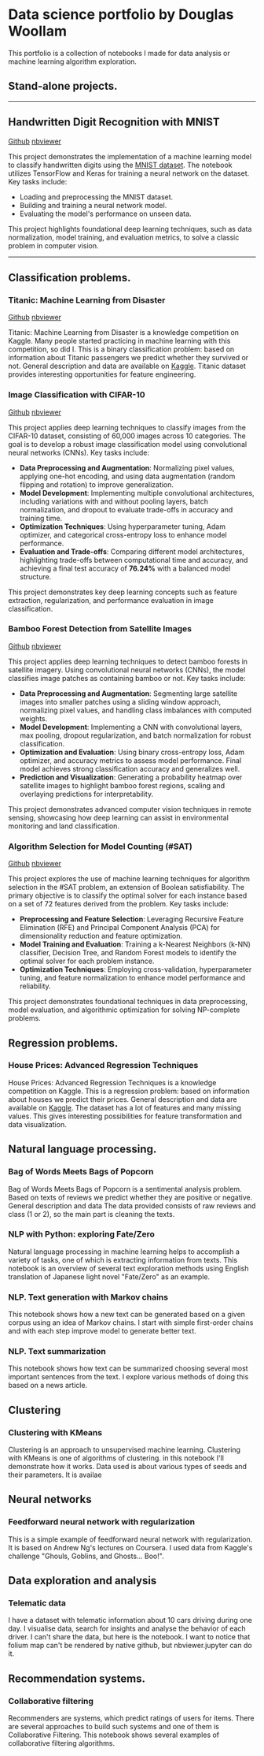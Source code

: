 # Data science portfolio by Douglas Woollam

This portfolio is a collection of notebooks I made for data analysis or machine learning algorithm exploration.

## Stand-alone projects.

---

## Handwritten Digit Recognition with MNIST

[Github](https://github.com/AirDoogle/data_science_portfolio/blob/main/ml_handwritten_digit_recognition.ipynb) [nbviewer](https://nbviewer.org/github/AirDoogle/data_science_portfolio/blob/main/ml_handwritten_digit_recognition.ipynb)

This project demonstrates the implementation of a machine learning model to classify handwritten digits using the [MNIST dataset](https://en.wikipedia.org/wiki/MNIST_database). The notebook utilizes TensorFlow and Keras for training a neural network on the dataset. Key tasks include:

- Loading and preprocessing the MNIST dataset.
- Building and training a neural network model.
- Evaluating the model's performance on unseen data.

This project highlights foundational deep learning techniques, such as data normalization, model training, and evaluation metrics, to solve a classic problem in computer vision.

--- 

## Classification problems.

### Titanic: Machine Learning from Disaster

[Github](https://github.com/AirDoogle/data_science_portfolio/blob/main/ml_titanic__knn_nn.ipynb) [nbviewer](https://nbviewer.org/github/AirDoogle/data_science_portfolio/blob/main/ml_titanic__knn_nn.ipynb)

Titanic: Machine Learning from Disaster is a knowledge competition on Kaggle. Many people started practicing in machine learning with this competition, so did I. This is a binary classification problem: based on information about Titanic passengers we predict whether they survived or not. General description and data are available on [Kaggle](https://www.kaggle.com/c/titanic).
Titanic dataset provides interesting opportunities for feature engineering.

### Image Classification with CIFAR-10

[Github](https://github.com/AirDoogle/data_science_portfolio/blob/main/ml_cifar-10_image_categorisation.ipynb) [nbviewer](https://nbviewer.org/github/AirDoogle/data_science_portfolio/blob/main/ml_cifar-10_image_categorisation.ipynb)

This project applies deep learning techniques to classify images from the CIFAR-10 dataset, consisting of 60,000 images across 10 categories. The goal is to develop a robust image classification model using convolutional neural networks (CNNs). Key tasks include:  

- **Data Preprocessing and Augmentation**: Normalizing pixel values, applying one-hot encoding, and using data augmentation (random flipping and rotation) to improve generalization.  
- **Model Development**: Implementing multiple convolutional architectures, including variations with and without pooling layers, batch normalization, and dropout to evaluate trade-offs in accuracy and training time.  
- **Optimization Techniques**: Using hyperparameter tuning, Adam optimizer, and categorical cross-entropy loss to enhance model performance.  
- **Evaluation and Trade-offs**: Comparing different model architectures, highlighting trade-offs between computational time and accuracy, and achieving a final test accuracy of **76.24%** with a balanced model structure.  

This project demonstrates key deep learning concepts such as feature extraction, regularization, and performance evaluation in image classification. 

### Bamboo Forest Detection from Satellite Images

[Github](https://github.com/AirDoogle/data_science_portfolio/blob/main/ml_bamboo_forest_detection.ipynb) [nbviewer](https://nbviewer.org/github/AirDoogle/data_science_portfolio/blob/main/ml_bamboo_forest_detection.ipynb)

This project applies deep learning techniques to detect bamboo forests in satellite imagery. Using convolutional neural networks (CNNs), the model classifies image patches as containing bamboo or not. Key tasks include:  

- **Data Preprocessing and Augmentation**: Segmenting large satellite images into smaller patches using a sliding window approach, normalizing pixel values, and handling class imbalances with computed weights.  
- **Model Development**: Implementing a CNN with convolutional layers, max pooling, dropout regularization, and batch normalization for robust classification.  
- **Optimization and Evaluation**: Using binary cross-entropy loss, Adam optimizer, and accuracy metrics to assess model performance. Final model achieves strong classification accuracy and generalizes well.  
- **Prediction and Visualization**: Generating a probability heatmap over satellite images to highlight bamboo forest regions, scaling and overlaying predictions for interpretability.  

This project demonstrates advanced computer vision techniques in remote sensing, showcasing how deep learning can assist in environmental monitoring and land classification.  


### Algorithm Selection for Model Counting (#SAT)

[Github](https://github.com/AirDoogle/data_science_portfolio/blob/main/ml_sat_algorithm_selection.ipynb) [nbviewer](https://nbviewer.org/github/AirDoogle/data_science_portfolio/blob/main/ml_sat_algorithm_selection.ipynb)

This project explores the use of machine learning techniques for algorithm selection in the #SAT problem, an extension of Boolean satisfiability. The primary objective is to classify the optimal solver for each instance based on a set of 72 features derived from the problem. Key tasks include:

- **Preprocessing and Feature Selection**: Leveraging Recursive Feature Elimination (RFE) and Principal Component Analysis (PCA) for dimensionality reduction and feature optimization.  
- **Model Training and Evaluation**: Training a k-Nearest Neighbors (k-NN) classifier, Decision Tree, and Random Forest models to identify the optimal solver for each problem instance.  
- **Optimization Techniques**: Employing cross-validation, hyperparameter tuning, and feature normalization to enhance model performance and reliability.

This project demonstrates foundational techniques in data preprocessing, model evaluation, and algorithmic optimization for solving NP-complete problems.

## Regression problems.

### House Prices: Advanced Regression Techniques

House Prices: Advanced Regression Techniques is a knowledge competition on Kaggle. This is a regression problem: based on information about houses we predict their prices. General description and data are available on [Kaggle](https://www.kaggle.com/c/house-prices-advanced-regression-techniques).
The dataset has a lot of features and many missing values. This gives interesting possibilities for feature transformation and data visualization.


## Natural language processing.

### Bag of Words Meets Bags of Popcorn


Bag of Words Meets Bags of Popcorn is a sentimental analysis problem. Based on texts of reviews we predict whether they are positive or negative. General description and data
The data provided consists of raw reviews and class (1 or 2), so the main part is cleaning the texts.

### NLP with Python: exploring Fate/Zero

Natural language processing in machine learning helps to accomplish a variety of tasks, one of which is extracting information from texts. This notebook is an overview of several text exploration methods using English translation of Japanese light novel "Fate/Zero" as an example.

### NLP. Text generation with Markov chains


This notebook shows how a new text can be generated based on a given corpus using an idea of Markov chains. I start with simple first-order chains and with each step improve model to generate better text.

### NLP. Text summarization


This notebook shows how text can be summarized choosing several most important sentences from the text. I explore various methods of doing this based on a news article.

## Clustering

### Clustering with KMeans


Clustering is an approach to unsupervised machine learning. Clustering with KMeans is one of algorithms of clustering. in this notebook I'll demonstrate how it works. Data used is about various types of seeds and their parameters. It is availae
## Neural networks

### Feedforward neural network with regularization


This is a simple example of feedforward neural network with regularization. It is based on Andrew Ng's lectures on Coursera. I used data from Kaggle's challenge "Ghouls, Goblins, and Ghosts... Boo!".

## Data exploration and analysis

### Telematic data

I have a dataset with telematic information about 10 cars driving during one day. I visualise data, search for insights and analyse the behavior of each driver. I can't share the data, but here is the notebook. I want to notice that folium map can't be rendered by native github, but nbviewer.jupyter can do it.

## Recommendation systems.

### Collaborative filtering


Recommenders are systems, which predict ratings of users for items. There are several approaches to build such systems and one of them is Collaborative Filtering. 
This notebook shows several examples of collaborative filtering algorithms.

